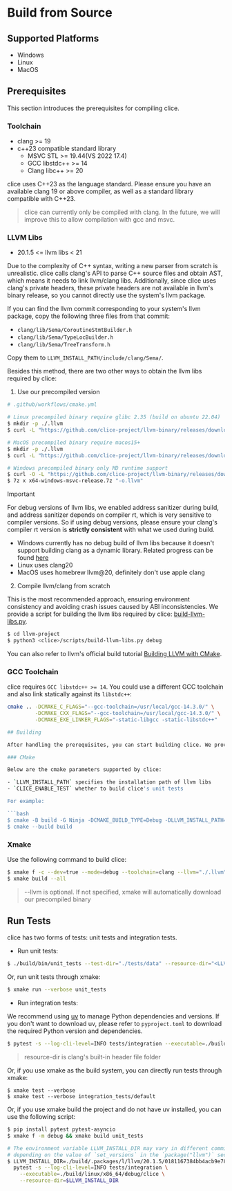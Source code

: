 # Build from Source

## Supported Platforms

- Windows
- Linux
- MacOS

## Prerequisites

This section introduces the prerequisites for compiling clice.

### Toolchain

- clang >= 19
- c++23 compatible standard library
  - MSVC STL >= 19.44(VS 2022 17.4)
  - GCC libstdc++ >= 14 
  - Clang libc++ >= 20
  
clice uses C++23 as the language standard. Please ensure you have an available clang 19 or above compiler, as well as a standard library compatible with C++23.

> clice can currently only be compiled with clang. In the future, we will improve this to allow compilation with gcc and msvc.

### LLVM Libs

- 20.1.5 <= llvm libs < 21

Due to the complexity of C++ syntax, writing a new parser from scratch is unrealistic. clice calls clang's API to parse C++ source files and obtain AST, which means it needs to link llvm/clang libs. Additionally, since clice uses clang's private headers, these private headers are not available in llvm's binary release, so you cannot directly use the system's llvm package.

If you can find the llvm commit corresponding to your system's llvm package, copy the following three files from that commit:

- `clang/lib/Sema/CoroutineStmtBuilder.h`
- `clang/lib/Sema/TypeLocBuilder.h` 
- `clang/lib/Sema/TreeTransform.h`

Copy them to `LLVM_INSTALL_PATH/include/clang/Sema/`.

Besides this method, there are two other ways to obtain the llvm libs required by clice:

1. Use our precompiled version

```bash
# .github/workflows/cmake.yml

# Linux precompiled binary require glibc 2.35 (build on ubuntu 22.04)
$ mkdir -p ./.llvm
$ curl -L "https://github.com/clice-project/llvm-binary/releases/download/20.1.5/x86_64-linux-gnu-release.tar.xz" | tar -xJ -C ./.llvm

# MacOS precompiled binary require macos15+
$ mkdir -p ./.llvm
$ curl -L "https://github.com/clice-project/llvm-binary/releases/download/20.1.5/arm64-macosx-apple-release.tar.xz" | tar -xJ -C ./.llvm

# Windows precompiled binary only MD runtime support
$ curl -O -L "https://github.com/clice-project/llvm-binary/releases/download/20.1.5/x64-windows-msvc-release.7z"
$ 7z x x64-windows-msvc-release.7z "-o.llvm"
```

> [!IMPORTANT]
>
> For debug versions of llvm libs, we enabled address sanitizer during build, and address sanitizer depends on compiler rt, which is very sensitive to compiler versions. So if using debug versions, please ensure your clang's compiler rt version is **strictly consistent** with what we used during build.
> 
> - Windows currently has no debug build of llvm libs because it doesn't support building clang as a dynamic library. Related progress can be found [here](https://discourse.llvm.org/t/llvm-is-buildable-as-a-windows-dll/87748)
> - Linux uses clang20
> - MacOS uses homebrew llvm@20, definitely don't use apple clang

2. Compile llvm/clang from scratch

This is the most recommended approach, ensuring environment consistency and avoiding crash issues caused by ABI inconsistencies. We provide a script for building the llvm libs required by clice: [build-llvm-libs.py](https://github.com/clice-project/clice/blob/main/scripts/build-llvm-libs.py).

```bash
$ cd llvm-project
$ python3 <clice>/scripts/build-llvm-libs.py debug
```

You can also refer to llvm's official build tutorial [Building LLVM with CMake](https://llvm.org/docs/CMake.html).

### GCC Toolchain

clice requires `GCC libstdc++ >= 14`. You could use a different GCC toolchain and also link statically against its `libstdc++`:

```bash
cmake .. -DCMAKE_C_FLAGS="--gcc-toolchain=/usr/local/gcc-14.3.0/" \
         -DCMAKE_CXX_FLAGS="--gcc-toolchain=/usr/local/gcc-14.3.0/" \
         -DCMAKE_EXE_LINKER_FLAGS="-static-libgcc -static-libstdc++"

## Building

After handling the prerequisites, you can start building clice. We provide two build methods: cmake/xmake.

### CMake

Below are the cmake parameters supported by clice:

- `LLVM_INSTALL_PATH` specifies the installation path of llvm libs
- `CLICE_ENABLE_TEST` whether to build clice's unit tests

For example:

```bash
$ cmake -B build -G Ninja -DCMAKE_BUILD_TYPE=Debug -DLLVM_INSTALL_PATH="./.llvm" -DCLICE_ENABLE_TEST=ON -DCMAKE_C_COMPILER=clang -DCMAKE_CXX_COMPILER=clang++
$ cmake --build build
```

### Xmake

Use the following command to build clice:

```bash
$ xmake f -c --dev=true --mode=debug --toolchain=clang --llvm="./.llvm" --enable_test=true
$ xmake build --all
```

> --llvm is optional. If not specified, xmake will automatically download our precompiled binary

## Run Tests

clice has two forms of tests: unit tests and integration tests.

- Run unit tests:

```bash
$ ./build/bin/unit_tests --test-dir="./tests/data" --resource-dir="<LLVM_INSTALL_PATH>/lib/clang/20"
```

Or, run unit tests through xmake:

```bash
$ xmake run --verbose unit_tests
```

- Run integration tests:

We recommend using [uv](https://github.com/astral-sh/uv) to manage Python dependencies and versions. If you don't want to download uv, please refer to `pyproject.toml` to download the required Python version and dependencies.

```bash
$ pytest -s --log-cli-level=INFO tests/integration --executable=./build/bin/clice --resource-dir="<LLVM_INSTALL_PATH>/lib/clang/20"
```

> resource-dir is clang's built-in header file folder

Or, if you use xmake as the build system, you can directly run tests through xmake:

```shell
$ xmake test --verbose
$ xmake test --verbose integration_tests/default
```

Or, if you use xmake build the project and do not have uv installed, you can use the following script:

```bash
$ pip install pytest pytest-asyncio
$ xmake f -m debug && xmake build unit_tests

# The environment variable LLVM_INSTALL_DIR may vary in different commits and platforms, 
# depending on the value of `set_versions` in the `package("llvm")` section of the xmake.lua
$ LLVM_INSTALL_DIR=./build/.packages/l/llvm/20.1.5/0181167384bb4acb9e781210294c358d/lib/clang/20/ \
  pytest -s --log-cli-level=INFO tests/integration \
    --executable=./build/linux/x86_64/debug/clice \
    --resource-dir=$LLVM_INSTALL_DIR
```
